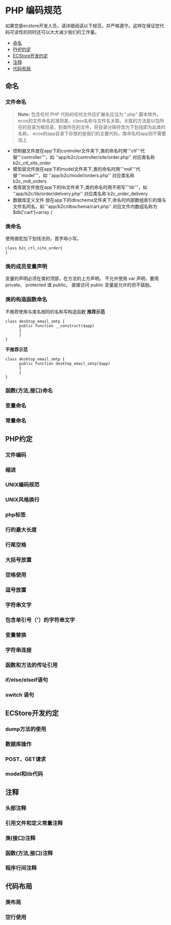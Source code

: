 # PHP 编码规范
如果您是ecstore开发人员，请详细阅读以下规范，并严格遵守。这样在保证您代码可读性的同时还可以大大减少我们的工作量。

- [命名](#named-agreement)
- [PHP约定](#php-agreement)
- [ECStore开发约定](#ecstore-agreement)
- [注释](#comment-agreement)
- [代码布局](#code-topology-agreement)

<a name="named-agreement"></a>
## 命名
### 文件命名
> **Note:** 包含任何 PHP 代码的任何文件应扩展名应当为 ".php" 脚本除外。
ecos的文件命名的准则是，class名称与文件名关联。关联的方法是以包所在的目录为根目录，到类所在的文件，将目录分隔符改为下划线即为此类的名称。
ecos的app目录下存放的是我们的主要代码，类命名时app则不需要加上

- 控制器文件放在app下的controller文件夹下,类的命名时用'''ctl'''代替'''controller'''，如 ''app/b2c/controller/site/order.php'' 对应类名称 b2c_ctl_site_order
- 模型层文件放在app下的model文件夹下,类的命名时用'''mdl'''代替'''model'''，如 ''app/b2c/model/orders.php'' 对应类名称 b2c_mdl_orders
- 类库层文件放在app下的lib文件夹下,类的命名时用不用写'''lib'''，如 ''app/b2c/lib/order/delivery.php'' 对应类名称 b2c_order_delivery
- 数据库定义文件 放在app下的dbschema文件夹下,命名时内部数组索引的值与文件名同名，如 ''app/b2c/dbschema/cart.php'' 对应文件内数组名称为 $db['cart']=array (

### 类命名
使用骆驼加下划线法则，首字母小写。

    class b2c_ctl_site_order{
    }

### 类的成员变量声明
变量的声明必须在类的顶部，在方法的上方声明。
不允许使用 var 声明，要用 private、 protected 或 public。 直接访问 public 变量是允许的但不鼓励。
### 类的构造函数命名
不推荐使用与类名相同的名称写构造函数
**推荐示范**

    class desktop_email_smtp {
          public function __construct($app)
          {
          }
    }

**不推荐示范**

    class desktop_email_smtp {
          public function desktop_email_smtp($app)
          {
          }
    }

### 函数(方法,接口)命名
### 变量命名
### 常量命名
<a name="php-agreement"></a>
## PHP约定
### 文件编码
### 缩进
### UNIX编码规范
### UNIX风格换行
### php标签
### 行的最大长度
### 行尾空格
### 大括号放置
### 空格使用
### 逗号放置
### 字符串文字
### 包含单引号（'）的字符串文字
### 变量替换
### 字符串连接
### 函数和方法的传址引用
### if/else/elseif语句
### switch 语句
<a name="ecstore-agreement"></a>
## ECStore开发约定
### dump方法的使用
### 数据库操作
### POST、GET请求
### model和lib代码
<a name="comment-agreement"></a>
## 注释
### 头部注释
### 引用文件和定义常量注释
### 类(接口)注释
### 函数(方法,接口)注释
### 程序行间注释
<a name="code-topology-agreement"></a>
## 代码布局
### 类布局
### 空行使用
